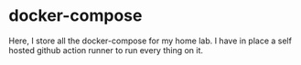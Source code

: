 # docker-compose
Here, I store all the docker-compose for my home lab. I have in place a self hosted github action runner to run every thing on it.
